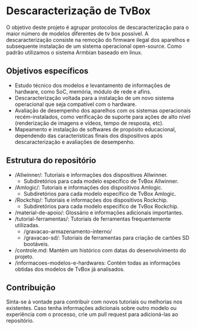 # Descaracterização de TvBox

O objetivo deste projeto é agrupar protocolos de descaracterização para o maior número de modelos diferentes de tv box possível. A descaracterização consiste na remoção do firmware ilegal dos aparelhos e subsequente instalação de um sistema operacional open-source. Como padrão utilizamos o sistema Armbian baseado em linux.

## Objetivos específicos
- Estudo técnico dos modelos e levantamento de informações de hardware, como SoC, memória, módulo de rede e afins.
- Descaracterização voltada para a instalação de um novo sistema operacional que seja compatível com o hardware.
- Avaliação de desempenho dos aparelhos com os sistemas operacionais recém-instalados, como verificação de suporte para ações de alto nível (renderização de imagens e vídeos, tempo de resposta, etc).
- Mapeamento e instalação de softwares de propósito educacional, dependendo das características finais dos dispositivos após descaracterização e avaliações de desempenho.

## Estrutura do repositório

- /Allwinner/: Tutoriais e informações dos dispositivos Allwinner.
  - Subdiretórios para cada modelo específico de TvBox Allwinner.
- /Amlogic/: Tutoriais e informações dos dispositivos Amlogic.
  - Subdiretórios para cada modelo específico de TvBox Amlogic.
- /Rockchip/: Tutoriais e informações dos dispositivos Rockchip.
  - Subdiretórios para cada modelo específico de TvBox Rockchip.
- /material-de-apoio/: Glossário e informações adicionais importantes.
- /tutorial-ferramentas/: Tutoriais de ferramentas frequentemente utilizadas.
  - /gravacao-armazenamento-interno/
  - /gravacao-sd/: Tutoriais de ferramentas para criação de cartões SD bootáveis.
- /controle.md: Mantém um histórico com datas do desenvolvimento do projeto.
- /informacoes-modelos-e-hardwares: Contém todas as informações obtidas dos modelos de TvBox já analisados.

## Contribuição
Sinta-se à vontade para contribuir com novos tutoriais ou melhorias nos existentes. Caso tenha informações adicionais sobre outro modelo ou experiência com o processo, crie um pull request para adicioná-las ao repositório.
